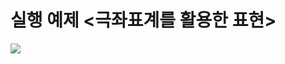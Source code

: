 # 실행 예제 <극좌표계를 활용한 표현>

<img src="https://file.notion.so/f/f/330690da-2da5-4b3a-b810-241e70325c82/ec340a82-7e89-453e-bd91-ddbb793ca433/4-5c.gif?table=block&id=1849a5ab-333c-802a-930a-d1f062c00ed5&spaceId=330690da-2da5-4b3a-b810-241e70325c82&expirationTimestamp=1737655200000&signature=TwUILLXTNeIpGodjoEjOydzufW0DDszFP4LQVdxfSrI&downloadName=4-5c.gif">
